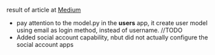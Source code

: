 result of article at [Medium](https://medium.com/@ksarthak4ever/django-custom-user-model-allauth-for-oauth-20c84888c318)
- pay attention to the model.py in the **users** app, it create user model using email as login method, instead of username. 
//TODO
- Added social account capability, nbut did not actually configure the social account apps 
